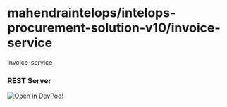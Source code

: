 # mahendraintelops/intelops-procurement-solution-v10/invoice-service
invoice-service


### REST Server



    










[![Open in DevPod!](https://devpod.sh/assets/open-in-devpod.svg)](https://devpod.sh/open#https://github.com/mahendraintelops/intelops-procurement-solution-v10/invoice-service)